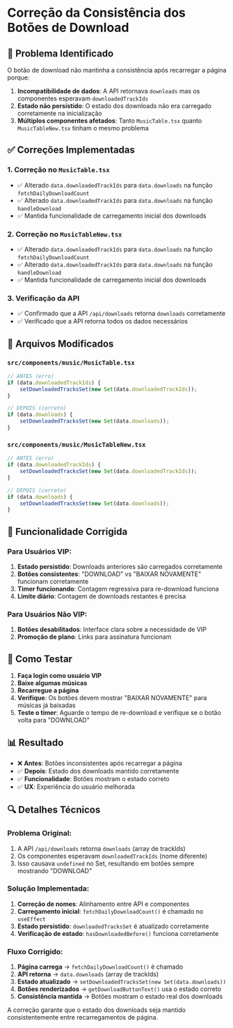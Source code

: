 # Correção da Consistência dos Botões de Download

## 🐛 Problema Identificado

O botão de download não mantinha a consistência após recarregar a página porque:

1. **Incompatibilidade de dados**: A API retornava `downloads` mas os componentes esperavam `downloadedTrackIds`
2. **Estado não persistido**: O estado dos downloads não era carregado corretamente na inicialização
3. **Múltiplos componentes afetados**: Tanto `MusicTable.tsx` quanto `MusicTableNew.tsx` tinham o mesmo problema

## ✅ Correções Implementadas

### 1. **Correção no `MusicTable.tsx`**
- ✅ Alterado `data.downloadedTrackIds` para `data.downloads` na função `fetchDailyDownloadCount`
- ✅ Alterado `data.downloadedTrackIds` para `data.downloads` na função `handleDownload`
- ✅ Mantida funcionalidade de carregamento inicial dos downloads

### 2. **Correção no `MusicTableNew.tsx`**
- ✅ Alterado `data.downloadedTrackIds` para `data.downloads` na função `fetchDailyDownloadCount`
- ✅ Alterado `data.downloadedTrackIds` para `data.downloads` na função `handleDownload`
- ✅ Mantida funcionalidade de carregamento inicial dos downloads

### 3. **Verificação da API**
- ✅ Confirmado que a API `/api/downloads` retorna `downloads` corretamente
- ✅ Verificado que a API retorna todos os dados necessários

## 🔧 Arquivos Modificados

### `src/components/music/MusicTable.tsx`
```typescript
// ANTES (erro)
if (data.downloadedTrackIds) {
    setDownloadedTracksSet(new Set(data.downloadedTrackIds));
}

// DEPOIS (correto)
if (data.downloads) {
    setDownloadedTracksSet(new Set(data.downloads));
}
```

### `src/components/music/MusicTableNew.tsx`
```typescript
// ANTES (erro)
if (data.downloadedTrackIds) {
    setDownloadedTracksSet(new Set(data.downloadedTrackIds));
}

// DEPOIS (correto)
if (data.downloads) {
    setDownloadedTracksSet(new Set(data.downloads));
}
```

## 🎯 Funcionalidade Corrigida

### Para Usuários VIP:
1. **Estado persistido**: Downloads anteriores são carregados corretamente
2. **Botões consistentes**: "DOWNLOAD" vs "BAIXAR NOVAMENTE" funcionam corretamente
3. **Timer funcionando**: Contagem regressiva para re-download funciona
4. **Limite diário**: Contagem de downloads restantes é precisa

### Para Usuários Não VIP:
1. **Botões desabilitados**: Interface clara sobre a necessidade de VIP
2. **Promoção de plano**: Links para assinatura funcionam

## 🚀 Como Testar

1. **Faça login como usuário VIP**
2. **Baixe algumas músicas**
3. **Recarregue a página**
4. **Verifique**: Os botões devem mostrar "BAIXAR NOVAMENTE" para músicas já baixadas
5. **Teste o timer**: Aguarde o tempo de re-download e verifique se o botão volta para "DOWNLOAD"

## 📊 Resultado

- ❌ **Antes**: Botões inconsistentes após recarregar a página
- ✅ **Depois**: Estado dos downloads mantido corretamente
- ✅ **Funcionalidade**: Botões mostram o estado correto
- ✅ **UX**: Experiência do usuário melhorada

## 🔍 Detalhes Técnicos

### Problema Original:
1. A API `/api/downloads` retorna `downloads` (array de trackIds)
2. Os componentes esperavam `downloadedTrackIds` (nome diferente)
3. Isso causava `undefined` no Set, resultando em botões sempre mostrando "DOWNLOAD"

### Solução Implementada:
1. **Correção de nomes**: Alinhamento entre API e componentes
2. **Carregamento inicial**: `fetchDailyDownloadCount()` é chamado no `useEffect`
3. **Estado persistido**: `downloadedTracksSet` é atualizado corretamente
4. **Verificação de estado**: `hasDownloadedBefore()` funciona corretamente

### Fluxo Corrigido:
1. **Página carrega** → `fetchDailyDownloadCount()` é chamado
2. **API retorna** → `data.downloads` (array de trackIds)
3. **Estado atualizado** → `setDownloadedTracksSet(new Set(data.downloads))`
4. **Botões renderizados** → `getDownloadButtonText()` usa o estado correto
5. **Consistência mantida** → Botões mostram o estado real dos downloads

A correção garante que o estado dos downloads seja mantido consistentemente entre recarregamentos de página. 